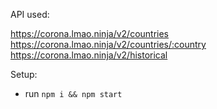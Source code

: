 

API used:

https://corona.lmao.ninja/v2/countries
https://corona.lmao.ninja/v2/countries/:country
https://corona.lmao.ninja/v2/historical

Setup:
- run ```npm i && npm start```
